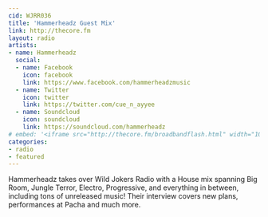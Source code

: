```yaml
---
cid: WJRR036
title: 'Hammerheadz Guest Mix'
link: http://thecore.fm
layout: radio
artists: 
- name: Hammerheadz
  social:
  - name: Facebook
    icon: facebook
    link: https://www.facebook.com/hammerheadzmusic
  - name: Twitter
    icon: twitter
    link: https://twitter.com/cue_n_ayyee
  - name: Soundcloud
    icon: soundcloud
    link: https://soundcloud.com/hammerheadz
# embed: '<iframe src="http://thecore.fm/broadbandflash.html" width="100%" height="350px"></iframe>'
categories:
- radio
- featured
---
```


Hammerheadz takes over Wild Jokers Radio with a House mix spanning Big Room, Jungle Terror, Electro, Progressive, and everything in between, including tons of unreleased music! Their interview covers new plans, performances at Pacha and much more.